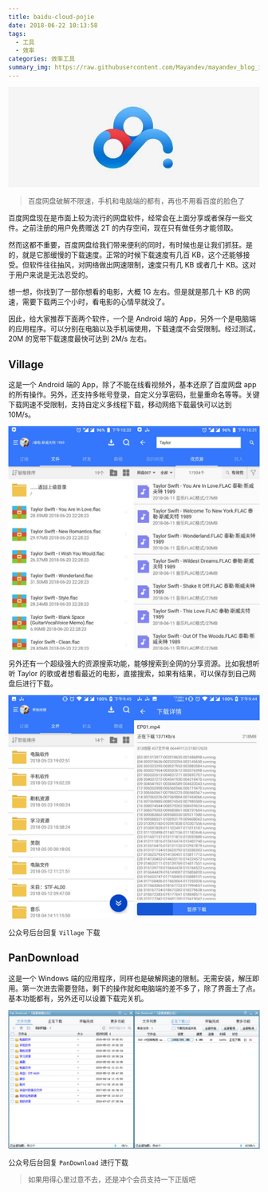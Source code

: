 ```yaml
---
title: baidu-cloud-pojie
date: 2018-06-22 10:13:58
tags: 
  - 工具
  - 效率
categories: 效率工具
summary_img: https://raw.githubusercontent.com/Mayandev/mayandev_blog_image/master/blog/baidu-cloud-pojie-0.jpeg
---
```


![](https://raw.githubusercontent.com/Mayandev/mayandev_blog_image/master/blog/baidu-cloud-pojie-0.jpeg)


> 百度网盘破解不限速，手机和电脑端的都有，再也不用看百度的脸色了

百度网盘现在是市面上较为流行的网盘软件，经常会在上面分享或者保存一些文件。之前注册的用户免费赠送 2T 的内存空间，现在只有做任务才能领取。

然而这都不重要，百度网盘给我们带来便利的同时，有时候也是让我们抓狂。是的，就是它那缓慢的下载速度。正常的时候下载速度有几百 KB，这个还能够接受。但软件往往抽风，对网络做出网速限制，速度只有几 KB 或者几十 KB。这对于用户来说是无法忍受的。



想一想，你找到了一部你想看的电影，大概 1G 左右。但是就是那几十 KB 的网速，需要下载两三个小时，看电影的心情早就没了。

因此，给大家推荐下面两个软件，一个是 Android 端的 App，另外一个是电脑端的应用程序。可以分别在电脑以及手机端使用，下载速度不会受限制。经过测试，20M 的宽带下载速度最快可达到 2M/s 左右。

## Village

这是一个 Android 端的 App，除了不能在线看视频外，基本还原了百度网盘 app 的所有操作。另外，还支持多帐号登录，自定义分享密码，批量重命名等等。关键下载网速不受限制，支持自定义多线程下载，移动网络下载最快可以达到 10M/s。

![](https://raw.githubusercontent.com/Mayandev/mayandev_blog_image/master/blog/baidu-cloud-pojie-1.jpeg)

另外还有一个超级强大的资源搜索功能，能够搜索到全网的分享资源。比如我想听听 Taylor 的歌或者想看最近的电影，直接搜索，如果有结果，可以保存到自己网盘后进行下载。

![](https://raw.githubusercontent.com/Mayandev/mayandev_blog_image/master/blog/baidu-cloud-pojie-2.jpeg)

公众号后台回复 `Village` 下载

## PanDownload

这是一个 Windows 端的应用程序，同样也是破解网速的限制。无需安装，解压即用。第一次进去需要登陆，剩下的操作就和电脑端的差不多了，除了界面土了点。基本功能都有，另外还可以设置下载完关机。

![](https://raw.githubusercontent.com/Mayandev/mayandev_blog_image/master/blog/baidu-cloud-pojie-3.jpeg)

公众号后台回复 `PanDownload` 进行下载

> 如果用得心里过意不去，还是冲个会员支持一下正版吧
